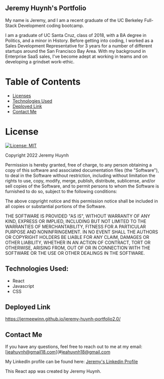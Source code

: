 ## Jeremy Huynh's Portfolio

My name is Jeremy, and I am a recent graduate of the UC Berkeley Full-Stack Development coding bootcamp. 

I am a graduate of UC Santa Cruz, class of 2018, with a BA degree in Politics, and a minor in History. Before getting into coding, I worked as a Sales Development Representative for 3 years for a number of different startups around the San Francisco Bay Area. With my background in Enterprise SaaS sales, I've become adept at working in teams and on developing a grindset work-ethic.

# Table of Contents

- [Licenses](#licenses)
- [Technologies Used](#technologies_used)
- [Deployed Link](#deployed_link)
- [Contact Me](#contact_me)

# License

[![License: MIT](https://img.shields.io/badge/License-MIT-yellow.svg)](https://opensource.org/licenses/MIT)

Copyright 2022 Jeremy Huynh

Permission is hereby granted, free of charge, to any person obtaining a copy of this software and associated documentation files (the "Software"), to deal in the Software without restriction, including without limitation the rights to use, copy, modify, merge, publish, distribute, sublicense, and/or sell copies of the Software, and to permit persons to whom the Software is furnished to do so, subject to the following conditions:

The above copyright notice and this permission notice shall be included in all copies or substantial portions of the Software.

THE SOFTWARE IS PROVIDED "AS IS", WITHOUT WARRANTY OF ANY KIND, EXPRESS OR IMPLIED, INCLUDING BUT NOT LIMITED TO THE WARRANTIES OF MERCHANTABILITY, FITNESS FOR A PARTICULAR PURPOSE AND NONINFRINGEMENT. IN NO EVENT SHALL THE AUTHORS OR COPYRIGHT HOLDERS BE LIABLE FOR ANY CLAIM, DAMAGES OR OTHER LIABILITY, WHETHER IN AN ACTION OF CONTRACT, TORT OR OTHERWISE, ARISING FROM, OUT OF OR IN CONNECTION WITH THE SOFTWARE OR THE USE OR OTHER DEALINGS IN THE SOFTWARE.

## Technologies Used:
- React
- Javascript
- CSS

## Deployed Link
https://jermeewinn.github.io/jeremy-huynh-portfolio2.0/


## Contact Me

If you have any questions, feel free to reach out to me at my email: [jeahuynh@gmail18.com](#jeahuynh18@gmail.com

My LinkedIn profile can be found here:
[Jeremy's Linkedin Profile](https://www.linkedin.com/in/jeremy-huynh/)

This React app was created by Jeremy Huynh.
